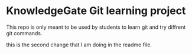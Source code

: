 # KnowledgeGate Git learning project

This repo is only meant to be used by students to learn git and try diffrent git commands.

this is the second change that I am doing in the readme file.